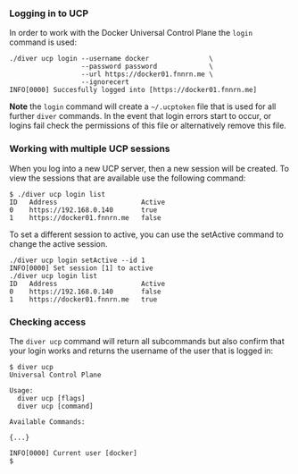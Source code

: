 ### Logging in to UCP

In order to work with the Docker Universal Control Plane the `login` command is used:

```
./diver ucp login --username docker               \
                  --password password             \
                  --url https://docker01.fnnrn.me \
                  --ignorecert
INFO[0000] Succesfully logged into [https://docker01.fnnrn.me] 
```

**Note** the `login` command will create a `~/.ucptoken` file that is used for all further `diver` commands. In the event that login errors start to occur, or logins fail check the permissions of this file or alternatively remove this file.

### Working with multiple UCP sessions

When you log into a new UCP server, then a new session will be created. To view the sessions that are available use the following command:

```
$ ./diver ucp login list
ID   Address                     Active
0    https://192.168.0.140       true
1    https://docker01.fnnrn.me   false
```

To set a different session to active, you can use the setActive command to change the active session.

```
./diver ucp login setActive --id 1
INFO[0000] Set session [1] to active
./diver ucp login list
ID   Address                     Active
0    https://192.168.0.140       false
1    https://docker01.fnnrn.me   true
```


### Checking access

The `diver ucp` command will return all subcommands but also confirm that your login works and returns the username of the user that is logged in:

```
$ diver ucp
Universal Control Plane

Usage:
  diver ucp [flags]
  diver ucp [command]

Available Commands:

{...}

INFO[0000] Current user [docker]                        
$
```
